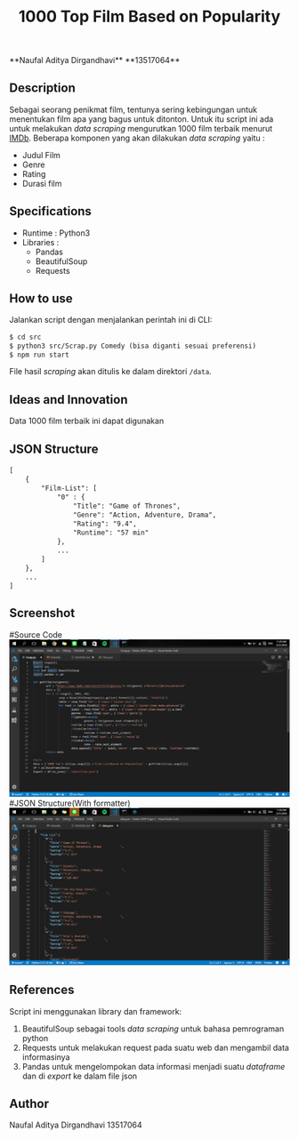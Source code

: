 <h1 align="center">
  <br>
  1000 Top Film Based on Popularity
  <br>
  <br>
</h1>
**Naufal Aditya Dirgandhavi**
**13517064**

## Description
Sebagai seorang penikmat film, tentunya sering kebingungan untuk menentukan film apa yang bagus untuk ditonton. Untuk itu script ini ada untuk melakukan _data scraping_ mengurutkan 1000 film terbaik menurut [IMDb](https://www.imdb.com). Beberapa komponen yang akan dilakukan _data scraping_ yaitu :
- Judul Film
- Genre
- Rating
- Durasi film

## Specifications
- Runtime : Python3
- Libraries :
  - Pandas
  - BeautifulSoup
  - Requests

## How to use
Jalankan script dengan menjalankan perintah ini di CLI:
```
$ cd src
$ python3 src/Scrap.py Comedy (bisa diganti sesuai preferensi)
$ npm run start
```
File hasil *scraping* akan ditulis ke dalam direktori ```/data```.

## Ideas and Innovation
Data 1000 film terbaik ini dapat digunakan 

## JSON Structure
```
[
    {
        "Film-List": [
            "0" : {
                "Title": "Game of Thrones",
                "Genre": "Action, Adventure, Drama",
                "Rating": "9.4",
                "Runtime": "57 min"
            },
            ...
        ]
    },
    ...
]
```
## Screenshot
#Source Code
![](screenshots/Screenshot.png)
#JSON Structure(With formatter)
![](screenshots/JSON.png)

## References
Script ini menggunakan library dan framework:
1. BeautifulSoup sebagai tools _data scraping_ untuk bahasa pemrograman python
2. Requests untuk melakukan request pada suatu web dan mengambil data informasinya
3. Pandas untuk mengelompokan data informasi menjadi suatu _dataframe_ dan di _export_ ke dalam file json

## Author
Naufal Aditya Dirgandhavi
13517064